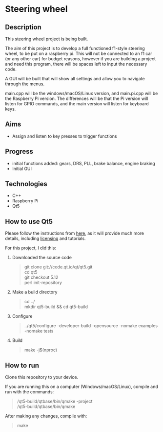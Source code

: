 # Steering wheel

## Description
This steering wheel project is being built.

The aim of this project is to develop a full functioned f1-style steering wheel, to be put on a raspberry pi. This will not be connected to an f1 car (or any other car) for budget reasons, however if you are building a project and need this program, there will be spaces left to input the necessary code. 

A GUI will be built that will show all settings and allow you to navigate through the menus. 

main.cpp will be the windows/macOS/Linux version, and main.pi.cpp will be the Raspberry Pi version. The differences will be that the Pi version will listen for GPIO commands, and the main version will listen for keyboard keys.

## Aims
- Assign and listen to key presses to trigger functions

## Progress
- initial functions added: gears, DRS, PLL, brake balance, engine braking
- Initial GUI

## Technologies
- C++
- Raspberry Pi
- Qt5

## How to use Qt5

Please follow the instructions from [here](https://wiki.qt.io/Building_Qt_5_from_Git#Getting_the_source_code), as it will provide much more details, including [licensing](https://www.qt.io/download-open-source?hsCtaTracking=9f6a2170-a938-42df-a8e2-a9f0b1d6cdce%7C6cb0de4f-9bb5-4778-ab02-bfb62735f3e5) and tutorials.

For this project, I did this:
1. Downloaded the source code    
   > git clone git://code.qt.io/qt/qt5.git    
   > cd qt5    
   > git checkout 5.12    
   > perl init-repository    
2. Make a build directory
   > cd ../    
   > mkdir qt5-build && cd qt5-build
3. Configure
   > ../qt5/configure -developer-build -opensource -nomake examples -nomake tests
4. Build
   > make -j$(nproc)


## How to run

Clone this repository to your device.

If you are running this on a computer (Windows/macOS/Linux), compile and run with the commands:
   > <path>/qt5-build/qtbase/bin/qmake -project   
   > <path>/qt5-build/qtbase/bin/qmake

After making any changes, compile with:
   > make
  



